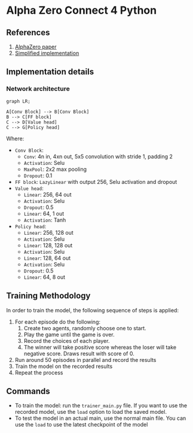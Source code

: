 # Alpha Zero Connect 4 Python  

## References

1. [AlphaZero paper](https://storage.googleapis.com/deepmind-media/DeepMind.com/Blog/alphazero-shedding-new-light-on-chess-shogi-and-go/alphazero_preprint.pdf)
2. [Simplified implementation](https://joshvarty.github.io/AlphaZero/)

## Implementation details


### Network architecture

```mermaid
graph LR;

A[Conv Block] --> B[Conv Block]
B --> C[FF block]
C --> D[Value head]
C --> G[Policy head] 
```
Where:

- `Conv Block`:
    - `Conv`: 4n in, 4xn out, 5x5 convolution with stride 1, padding 2
    - `Activation`: Selu
    - `MaxPool`: 2x2 max pooling
    - `Dropout`: 0.1
- `FF block`: `LazyLinear` with output 256, Selu activation and dropout
- `Value head`:
    - `Linear`: 256, 64 out
    - `Activation`: Selu
    - `Dropout`: 0.5
    - `Linear`: 64, 1 out
    - `Activation`: Tanh
- `Policy head`:
    - `Linear`: 256, 128 out
    - `Activation`: Selu
    - `Linear`: 128, 128 out
    - `Activation`: Selu 
    - `Linear`: 128, 64 out
    - `Activation`: Selu 
    - `Dropout`: 0.5
    - `Linear`: 64, 8 out

## Training Methodology

In order to train the model, the following sequence of steps is applied:
1. For each episode do the following:
    1. Create two agents, randomly choose one to start.
    2. Play the game until the game is over.
    3. Record the choices of each player.
    4. The winner will take positive score whereas the loser will take negative score. Draws result with score of 0.
2. Run around 50 episodes in parallel and record the results
3. Train the model on the recorded results
4. Repeat the process

## Commands

* To train the model: run the `trainer_main.py` file. If you want to use the recorded model, use the `load` option to load the saved model.
* To test the model in an actual main, use the normal main file. You can use the `load` to use the latest checkpoint of the model

